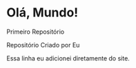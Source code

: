 # Olá, Mundo!
 Primeiro Repositório 

 Repositório Criado por Eu

Essa linha eu adicionei  diretamente do site. 

